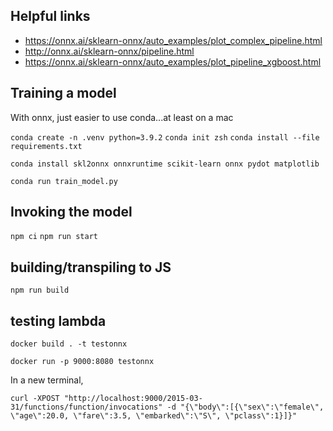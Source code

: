 ## Helpful links

* https://onnx.ai/sklearn-onnx/auto_examples/plot_complex_pipeline.html
* http://onnx.ai/sklearn-onnx/pipeline.html
* https://onnx.ai/sklearn-onnx/auto_examples/plot_pipeline_xgboost.html

## Training a model

With onnx, just easier to use conda...at least on a mac

`conda create -n .venv python=3.9.2` 
`conda init zsh`
`conda install --file requirements.txt`


`conda install skl2onnx onnxruntime scikit-learn onnx pydot matplotlib`

`conda run train_model.py`

## Invoking the model

`npm ci`
`npm run start`

## building/transpiling to JS

`npm run build`


## testing lambda

`docker build . -t testonnx`

`docker run -p 9000:8080 testonnx`

In a new terminal,

`curl -XPOST "http://localhost:9000/2015-03-31/functions/function/invocations" -d "{\"body\":[{\"sex\":\"female\", \"age\":20.0, \"fare\":3.5, \"embarked\":\"S\", \"pclass\":1}]}"`